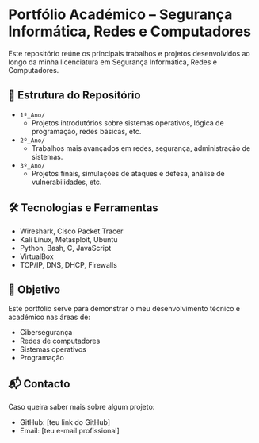 # Portfólio Académico – Segurança Informática, Redes e Computadores

Este repositório reúne os principais trabalhos e projetos desenvolvidos ao longo da minha licenciatura em Segurança Informática, Redes e Computadores.

## 📂 Estrutura do Repositório

- `1º_Ano/`
  - Projetos introdutórios sobre sistemas operativos, lógica de programação, redes básicas, etc.
- `2º_Ano/`
  - Trabalhos mais avançados em redes, segurança, administração de sistemas.
- `3º_Ano/`
  - Projetos finais, simulações de ataques e defesa, análise de vulnerabilidades, etc.

## 🛠️ Tecnologias e Ferramentas

- Wireshark, Cisco Packet Tracer
- Kali Linux, Metasploit, Ubuntu 
- Python, Bash, C, JavaScript
- VirtualBox
- TCP/IP, DNS, DHCP, Firewalls

## 📌 Objetivo

Este portfólio serve para demonstrar o meu desenvolvimento técnico e académico nas áreas de:
- Cibersegurança
- Redes de computadores
- Sistemas operativos
- Programação

## 📬 Contacto

Caso queira saber mais sobre algum projeto:
- GitHub: [teu link do GitHub]
- Email: [teu e-mail profissional]


